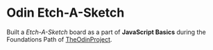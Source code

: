 # Odin Etch-A-Sketch

Built a _Etch-A-Sketch_ board as a part of **JavaScript Basics** during the Foundations Path of [TheOdinProject](https://www.theodinproject.com/).
